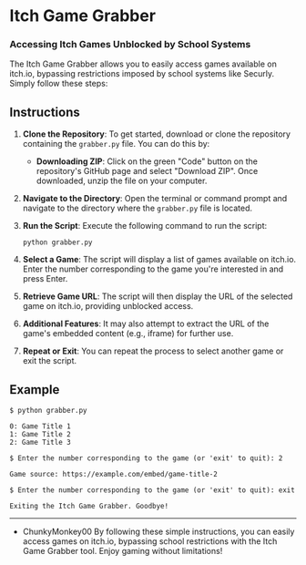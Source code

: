 # Itch Game Grabber

### Accessing Itch Games Unblocked by School Systems

The Itch Game Grabber allows you to easily access games available on itch.io, bypassing restrictions imposed by school systems like Securly. Simply follow these steps:

## Instructions

1. **Clone the Repository**: To get started, download or clone the repository containing the `grabber.py` file. You can do this by:

   - **Downloading ZIP**: Click on the green "Code" button on the repository's GitHub page and select "Download ZIP". Once downloaded, unzip the file on your computer.

2. **Navigate to the Directory**: Open the terminal or command prompt and navigate to the directory where the `grabber.py` file is located.

3. **Run the Script**: Execute the following command to run the script:
   ```
   python grabber.py
   ```

4. **Select a Game**: The script will display a list of games available on itch.io. Enter the number corresponding to the game you're interested in and press Enter.

5. **Retrieve Game URL**: The script will then display the URL of the selected game on itch.io, providing unblocked access.

6. **Additional Features**: It may also attempt to extract the URL of the game's embedded content (e.g., iframe) for further use.

7. **Repeat or Exit**: You can repeat the process to select another game or exit the script.

## Example

```
$ python grabber.py

0: Game Title 1
1: Game Title 2
2: Game Title 3

$ Enter the number corresponding to the game (or 'exit' to quit): 2

Game source: https://example.com/embed/game-title-2

$ Enter the number corresponding to the game (or 'exit' to quit): exit

Exiting the Itch Game Grabber. Goodbye!
```

---
- ChunkyMonkey00
By following these simple instructions, you can easily access games on itch.io, bypassing school restrictions with the Itch Game Grabber tool. Enjoy gaming without limitations!

